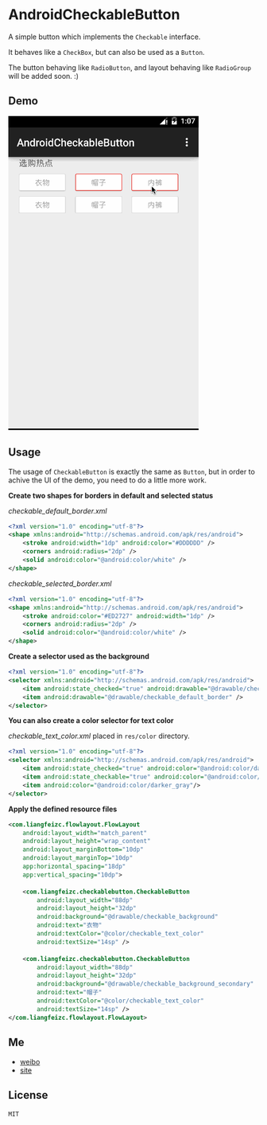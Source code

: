 # AndroidCheckableButton

A simple button which implements the `Checkable` interface.

It behaves like a `CheckBox`, but can also be used as a `Button`.

The button behaving like `RadioButton`, and layout behaving like `RadioGroup` will be added soon. :)

Demo
---

![](art/checkable_button.gif)

Usage
---

The usage of `CheckableButton` is exactly the same as `Button`, but in order to achive the UI of the demo, you need to do a little more work.

**Create two shapes for borders in default and selected status**

*checkable_default_border.xml*

```xml
<?xml version="1.0" encoding="utf-8"?>
<shape xmlns:android="http://schemas.android.com/apk/res/android">
    <stroke android:width="1dp" android:color="#DDDDDD" />
    <corners android:radius="2dp" />
    <solid android:color="@android:color/white" />
</shape>
```

*checkable_selected_border.xml*

```xml
<?xml version="1.0" encoding="utf-8"?>
<shape xmlns:android="http://schemas.android.com/apk/res/android">
    <stroke android:color="#ED2727" android:width="1dp" />
    <corners android:radius="2dp" />
    <solid android:color="@android:color/white" />
</shape>
```

**Create a selector used as the background**

```xml
<?xml version="1.0" encoding="utf-8"?>
<selector xmlns:android="http://schemas.android.com/apk/res/android">
    <item android:state_checked="true" android:drawable="@drawable/checkable_selected_border" />
    <item android:drawable="@drawable/checkable_default_border" />
</selector>
```

**You can also create a color selector for text color**

*checkable_text_color.xml* placed in `res/color` directory.

```xml
<?xml version="1.0" encoding="utf-8"?>
<selector xmlns:android="http://schemas.android.com/apk/res/android">
    <item android:state_checked="true" android:color="@android:color/darker_gray" />
    <item android:state_checkable="true" android:color="@android:color/darker_gray"/>
    <item android:color="@android:color/darker_gray"/>
</selector>
```

**Apply the defined resource files**

```xml
<com.liangfeizc.flowlayout.FlowLayout
    android:layout_width="match_parent"
    android:layout_height="wrap_content"
    android:layout_marginBottom="10dp"
    android:layout_marginTop="10dp"
    app:horizontal_spacing="18dp"
    app:vertical_spacing="10dp">

    <com.liangfeizc.checkablebutton.CheckableButton
        android:layout_width="88dp"
        android:layout_height="32dp"
        android:background="@drawable/checkable_background"
        android:text="衣物"
        android:textColor="@color/checkable_text_color"
        android:textSize="14sp" />

    <com.liangfeizc.checkablebutton.CheckableButton
        android:layout_width="88dp"
        android:layout_height="32dp"
        android:background="@drawable/checkable_background_secondary"
        android:text="帽子"
        android:textColor="@color/checkable_text_color"
        android:textSize="14sp" />
</com.liangfeizc.flowlayout.FlowLayout>
```

Me
---

* [weibo](http://www.weibo.com/liangfeizc)
* [site](http://www.liangfeizc.com)

License
---

    MIT
